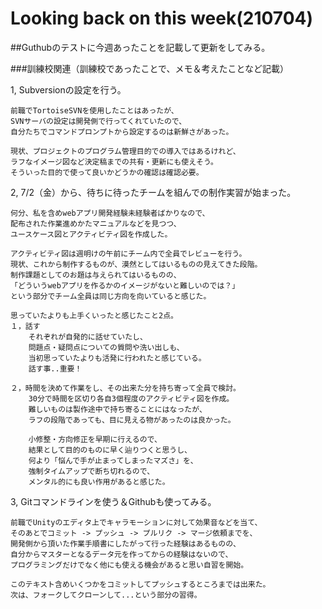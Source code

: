 # Looking back on this week(210704)
##Guthubのテストに今週あったことを記載して更新をしてみる。

###訓練校関連（訓練校であったことで、メモ＆考えたことなど記載）

1,  Subversionの設定を行う。

    前職でTortoiseSVNを使用したことはあったが、
    SVNサーバの設定は開発側で行ってくれていたので、
    自分たちでコマンドプロンプトから設定するのは新鮮さがあった。

    現状、プロジェクトのプログラム管理目的での導入ではあるけれど、
    ラフなイメージ図など決定稿までの共有・更新にも使えそう。
    そういった目的で使って良いかどうかの確認は確認必要。

2,  7/2（金）から、待ちに待ったチームを組んでの制作実習が始まった。

    何分、私を含めwebアプリ開発経験未経験者ばかりなので、
    配布された作業進めかたマニュアルなどを見つつ、
    ユースケース図とアクティビティ図を作成した。

    アクティビティ図は週明けの午前にチーム内で全員でレビューを行う。
    現状、これから制作するものが、漠然としてはいるものの見えてきた段階。
    制作課題としてのお題は与えられてはいるものの、    
    「どういうwebアプリを作るかのイメージがないと難しいのでは？」
    という部分でチーム全員は同じ方向を向いていると感じた。

    思っていたよりも上手くいったと感じたこと2点。
    １，話す
        それぞれが自発的に話せていたし、
        問題点・疑問点についての質問や洗い出しも、
        当初思っていたよりも活発に行われたと感じている。
        話す事..重要！

    ２，時間を決めて作業をし、その出来た分を持ち寄って全員で検討。
        30分で時間を区切り各自3個程度のアクティビティ図を作成。
        難しいものは製作途中で持ち寄ることにはなったが、
        ラフの段階であっても、目に見える物があったのは良かった。

        小修整・方向修正を早期に行えるので、
        結果として目的のものに早く辿りつくと思うし、
        何より「悩んで手が止まってしまったマズさ」を、
        強制タイムアップで断ち切れるので、
        メンタル的にも良い作用があると感じた。

3,  Gitコマンドラインを使う＆Githubも使ってみる。

    前職でUnityのエディタ上でキャラモーションに対して効果音などを当て、
    そのあとでコミット -> プッシュ -> プルリク -> マージ依頼までを、
    開発側から頂いた作業手順書にしたがって行った経験はあるものの、
    自分からマスターとなるデータ元を作ってからの経験はないので、
    プログラミングだけでなく他にも使える機会があると思い自習を開始。
    
    このテキスト含めいくつかをコミットしてプッシュするところまでは出来た。
    次は、フォークしてクローンして...という部分の習得。


        